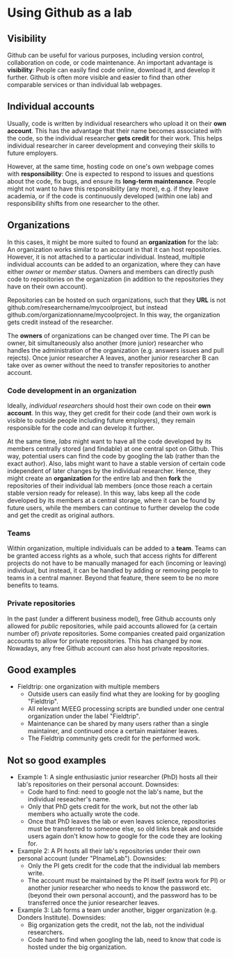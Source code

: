 # Using Github as a lab

## Visibility

Github can be useful for various purposes, including version control, collaboration on code, or code maintenance. An important advantage is **visibility**: People can easily find code online, download it, and develop it further. Github is often more visible and easier to find than other comparable services or than individual lab webpages.

## Individual accounts ##
Usually, code is written by individual researchers who upload it on their **own account**. This has the advantage that their name becomes associated with the code, so the individual researcher **gets credit** for their work. This helps individual researcher in career development and conveying their skills to future employers.

However, at the same time, hosting code on one's own webpage comes with **responsibility**: One is expected to respond to issues and questions about the code, fix bugs, and ensure its **long-term maintenance**. People might not want to have this responsibility (any more), e.g. if they leave academia, or if the code is continuously developed (within one lab) and responsibility shifts from one researcher to the other. 

## Organizations
In this cases, it might be more suited to found an **organization** for the lab: An organization works similar to an account in that it can host repositories. However, it is not attached to a particular individual. Instead, multiple individual accounts can be added to an organization, where they can have either *owner* or *member* status. Owners and members can directly push code to repositories on the organization (in addition to the repositories they have on their own account).

Repositories can be hosted on such organizations, such that they **URL** is not github.com/researchername/mycoolproject, but instead github.com/organizationname/mycoolproject. In this way, the organization gets credit instead of the researcher.

The **owners** of organizations can be changed over time. The PI can be owner, bit simultaneously also another (more junior) researcher who handles the administration of the organization (e.g. answers issues and pull rejects). Once  junior researcher A leaves, another junior researcher B can take over as owner without the need to transfer repositories to another account.

### Code development in an organization
Ideally, *individual researchers* should host their own code on their **own account**. In this way, they get credit for their code (and their own work is visible to outside people including future employers), they remain responsible for the code and can develop it further.

At the same time, *labs* might want to have all the code developed by its members centrally stored (and findable) at one central spot on Github. This way, potential users can find the code by googling the lab (rather than the exact author). Also, labs might want to have a stable version of certain code independent of later changes by the individual researcher. Hence, they might create an **organization** for the entire lab and then **fork** the repositories of their individual lab members (once those reach a certain stable version ready for release). In this way, labs keep all the code developed by its members at a central storage, where it can be found by future users, while the members can continue to further develop the code and get the credit as original authors.

### Teams
Within organization, multiple individuals can be added to a 
**team**. Teams can be granted access rights as a whole, such that access rights for different projects do not have to be manually managed for each (incoming or leaving) individual, but instead, it can be handled by adding or removing people to teams in a central manner. Beyond that feature, there seem to be no more benefits to teams.

### Private repositories
In the past (under a different business model), free Github accounts only allowed for *public* repositories, while paid accounts allowed for (a certain number of) *private* repositories. Some companies created paid organization accounts to allow for private repositories. This has changed by now. Nowadays, any free Github account can also host private repositories.

## Good examples

- Fieldtrip: one organization with multiple members
    - Outside users can easily find what they are looking for by googling "Fieldtrip".
    - All relevant M/EEG processing scripts are bundled under one central organization under the label "Fieldtrip".
    - Maintenance can be shared by many users rather than a single maintainer, and continued once a certain maintainer leaves.
    - The Fieldtrip community gets credit for the performed work.

## Not so good examples

- Example 1: A single enthusiastic junior researcher (PhD) hosts all their lab's repositories on their personal account. Downsides:
    - Code hard to find: need to google not the lab's name, but the individual reseacher's name.
    - Only that PhD gets credit for the work, but not the other lab members who actually wrote the code.
    - Once that PhD leaves the lab or even leaves science, repositories must be transferred to someone else, so old links break and outside users again don't know how to google for the code they are looking for.
- Example 2: A PI hosts all their lab's repositories under their own personal account (under "PInameLab"). Downsides:
    - Only the PI gets credit for the code that the individual lab members write.
    - The account must be maintained by the PI itself (extra work for PI) or another junior researcher who needs to know the password etc. (beyond their own personal account), and the password has to be transferred once the junior researcher leaves.
- Example 3: Lab forms a team under another, bigger organization (e.g. Donders Institute). Downsides:
    - Big organization gets the credit, not the lab, not the individual researchers.
    - Code hard to find when googling the lab, need to know that code is hosted under the big organization.
